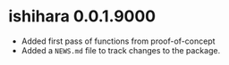 # ishihara 0.0.1.9000

* Added first pass of functions from proof-of-concept
* Added a `NEWS.md` file to track changes to the package.
